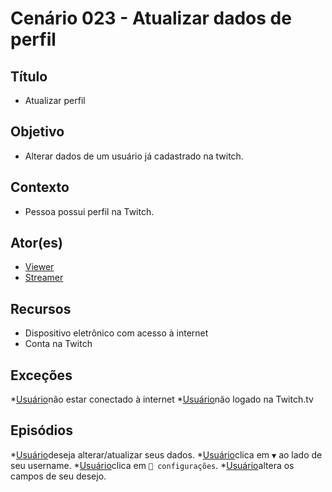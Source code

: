 # Cenário 023 - Atualizar dados de perfil

## Título
* Atualizar perfil

## Objetivo
* Alterar dados de um usuário já cadastrado na twitch.

## Contexto
* Pessoa possui perfil na Twitch.

## Ator(es)
* [Viewer](Viewer)
* [Streamer](Cenário-001)

## Recursos
* Dispositivo eletrônico com acesso à internet 
* Conta na Twitch

## Exceções
*[Usuário](User)não estar conectado à internet
*[Usuário](User)não logado na Twitch.tv

## Episódios
*[Usuário](User)deseja alterar/atualizar seus dados. 
*[Usuário](User)clica em ```▼``` ao lado de seu username.
*[Usuário](User)clica em ```🔧 configurações```.
*[Usuário](User)altera os campos de seu desejo.